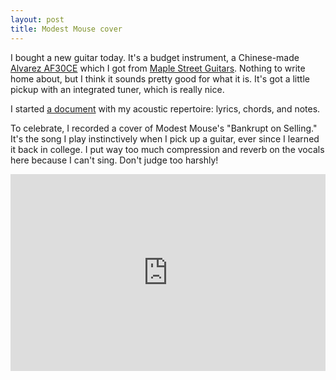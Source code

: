 ```yaml
---
layout: post
title: Modest Mouse cover
---
```


I bought a new guitar today. It's a budget instrument, a Chinese-made [Alvarez AF30CE](https://alvarezguitars.com/guitar/af30ce/) which I got from [Maple Street Guitars](https://www.maplestreetguitars.com/). Nothing to write home about, but I think it sounds pretty good for what it is. It's got a little pickup with an integrated tuner, which is really nice.

I started [a document](https://docs.google.com/document/d/1BEAfFYWayn878wMqsEY9xT3BromaxvqmTYKdC9yzOF4/edit?usp=sharing) with my acoustic repertoire: lyrics, chords, and notes.

To celebrate, I recorded a cover of Modest Mouse's "Bankrupt on Selling." It's the song I play instinctively when I pick up a guitar, ever since I learned it back in college. I put way too much compression and reverb on the vocals here because I can't sing. Don't judge too harshly!

<iframe style="max-width: 560px" width="100%" height="315" src="https://www.youtube.com/embed/fjkdfNGDF9s" title="YouTube video player" frameborder="0" allow="accelerometer; autoplay; clipboard-write; encrypted-media; gyroscope; picture-in-picture; web-share" allowfullscreen></iframe>
